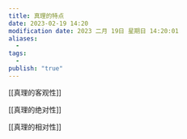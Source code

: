```yaml
---
title: 真理的特点
date: 2023-02-19 14:20
modification date: 2023 二月 19日 星期日 14:20:01
aliases:
  - 
tags:
  - 
publish: "true"
---
```


[[真理的客观性]]

[[真理的绝对性]]

[[真理的相对性]]
